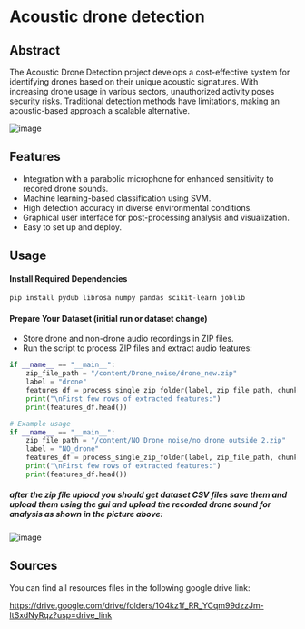 # Acoustic drone detection

## Abstract

The Acoustic Drone Detection project develops a cost-effective system for identifying drones based on their unique acoustic signatures. With increasing drone usage in various sectors, unauthorized activity poses security risks. Traditional detection methods have limitations, making an acoustic-based approach a scalable alternative.

![image](https://github.com/user-attachments/assets/9b6fabb4-ef1c-4d1d-83c5-7892ecd04e9c)


## Features

* Integration with a parabolic microphone for enhanced sensitivity to recored drone sounds.
* Machine learning-based classification using SVM.
* High detection accuracy in diverse environmental conditions.
* Graphical user interface for post-processing analysis and visualization.
* Easy to set up and deploy.


## Usage
#### Install Required Dependencies
```python
pip install pydub librosa numpy pandas scikit-learn joblib
```
#### Prepare Your Dataset (initial run or dataset change)
* Store drone and non-drone audio recordings in ZIP files.
* Run the script to process ZIP files and extract audio features:
```python
if __name__ == "__main__":
    zip_file_path = "/content/Drone_noise/drone_new.zip"
    label = "drone"
    features_df = process_single_zip_folder(label, zip_file_path, chunk_length_ms=1000)
    print("\nFirst few rows of extracted features:")
    print(features_df.head())

# Example usage
if __name__ == "__main__":
    zip_file_path = "/content/NO_Drone_noise/no_drone_outside_2.zip"
    label = "NO_drone"
    features_df = process_single_zip_folder(label, zip_file_path, chunk_length_ms=1000)
    print("\nFirst few rows of extracted features:")
    print(features_df.head())
```
##### after the zip file upload you should get dataset CSV files save them and upload them  using the gui and upload the recorded drone sound for analysis as shown in the picture above:

![image](https://github.com/user-attachments/assets/f79ff3d8-3ca6-4d2a-9c47-0c75e7dbb061)

## Sources

You can find all resources files in the following google drive link:

https://drive.google.com/drive/folders/1O4kz1f_RR_YCqm99dzzJm-ltSxdNyRqz?usp=drive_link 

